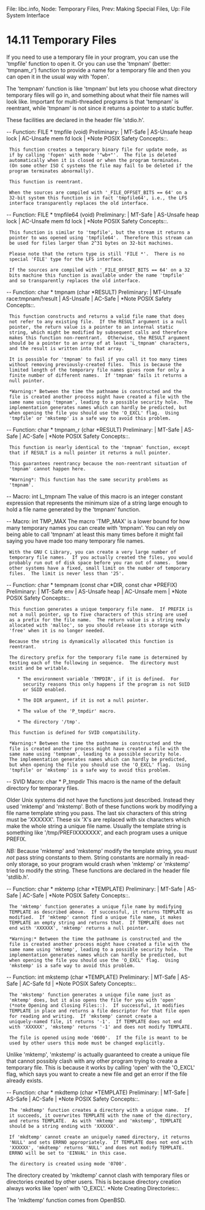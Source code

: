 File: libc.info,  Node: Temporary Files,  Prev: Making Special Files,  Up: File System Interface

14.11 Temporary Files
=====================

If you need to use a temporary file in your program, you can use the
'tmpfile' function to open it.  Or you can use the 'tmpnam' (better:
'tmpnam_r') function to provide a name for a temporary file and then you
can open it in the usual way with 'fopen'.

   The 'tempnam' function is like 'tmpnam' but lets you choose what
directory temporary files will go in, and something about what their
file names will look like.  Important for multi-threaded programs is
that 'tempnam' is reentrant, while 'tmpnam' is not since it returns a
pointer to a static buffer.

   These facilities are declared in the header file 'stdio.h'.

 -- Function: FILE * tmpfile (void)
     Preliminary: | MT-Safe | AS-Unsafe heap lock | AC-Unsafe mem fd
     lock | *Note POSIX Safety Concepts::.

     This function creates a temporary binary file for update mode, as
     if by calling 'fopen' with mode '"wb+"'.  The file is deleted
     automatically when it is closed or when the program terminates.
     (On some other ISO C systems the file may fail to be deleted if the
     program terminates abnormally).

     This function is reentrant.

     When the sources are compiled with '_FILE_OFFSET_BITS == 64' on a
     32-bit system this function is in fact 'tmpfile64', i.e., the LFS
     interface transparently replaces the old interface.

 -- Function: FILE * tmpfile64 (void)
     Preliminary: | MT-Safe | AS-Unsafe heap lock | AC-Unsafe mem fd
     lock | *Note POSIX Safety Concepts::.

     This function is similar to 'tmpfile', but the stream it returns a
     pointer to was opened using 'tmpfile64'.  Therefore this stream can
     be used for files larger than 2^31 bytes on 32-bit machines.

     Please note that the return type is still 'FILE *'.  There is no
     special 'FILE' type for the LFS interface.

     If the sources are compiled with '_FILE_OFFSET_BITS == 64' on a 32
     bits machine this function is available under the name 'tmpfile'
     and so transparently replaces the old interface.

 -- Function: char * tmpnam (char *RESULT)
     Preliminary: | MT-Unsafe race:tmpnam/!result | AS-Unsafe | AC-Safe
     | *Note POSIX Safety Concepts::.

     This function constructs and returns a valid file name that does
     not refer to any existing file.  If the RESULT argument is a null
     pointer, the return value is a pointer to an internal static
     string, which might be modified by subsequent calls and therefore
     makes this function non-reentrant.  Otherwise, the RESULT argument
     should be a pointer to an array of at least 'L_tmpnam' characters,
     and the result is written into that array.

     It is possible for 'tmpnam' to fail if you call it too many times
     without removing previously-created files.  This is because the
     limited length of the temporary file names gives room for only a
     finite number of different names.  If 'tmpnam' fails it returns a
     null pointer.

     *Warning:* Between the time the pathname is constructed and the
     file is created another process might have created a file with the
     same name using 'tmpnam', leading to a possible security hole.  The
     implementation generates names which can hardly be predicted, but
     when opening the file you should use the 'O_EXCL' flag.  Using
     'tmpfile' or 'mkstemp' is a safe way to avoid this problem.

 -- Function: char * tmpnam_r (char *RESULT)
     Preliminary: | MT-Safe | AS-Safe | AC-Safe | *Note POSIX Safety
     Concepts::.

     This function is nearly identical to the 'tmpnam' function, except
     that if RESULT is a null pointer it returns a null pointer.

     This guarantees reentrancy because the non-reentrant situation of
     'tmpnam' cannot happen here.

     *Warning*: This function has the same security problems as
     'tmpnam'.

 -- Macro: int L_tmpnam
     The value of this macro is an integer constant expression that
     represents the minimum size of a string large enough to hold a file
     name generated by the 'tmpnam' function.

 -- Macro: int TMP_MAX
     The macro 'TMP_MAX' is a lower bound for how many temporary names
     you can create with 'tmpnam'.  You can rely on being able to call
     'tmpnam' at least this many times before it might fail saying you
     have made too many temporary file names.

     With the GNU C Library, you can create a very large number of
     temporary file names.  If you actually created the files, you would
     probably run out of disk space before you ran out of names.  Some
     other systems have a fixed, small limit on the number of temporary
     files.  The limit is never less than '25'.

 -- Function: char * tempnam (const char *DIR, const char *PREFIX)
     Preliminary: | MT-Safe env | AS-Unsafe heap | AC-Unsafe mem | *Note
     POSIX Safety Concepts::.

     This function generates a unique temporary file name.  If PREFIX is
     not a null pointer, up to five characters of this string are used
     as a prefix for the file name.  The return value is a string newly
     allocated with 'malloc', so you should release its storage with
     'free' when it is no longer needed.

     Because the string is dynamically allocated this function is
     reentrant.

     The directory prefix for the temporary file name is determined by
     testing each of the following in sequence.  The directory must
     exist and be writable.

        * The environment variable 'TMPDIR', if it is defined.  For
          security reasons this only happens if the program is not SUID
          or SGID enabled.

        * The DIR argument, if it is not a null pointer.

        * The value of the 'P_tmpdir' macro.

        * The directory '/tmp'.

     This function is defined for SVID compatibility.

     *Warning:* Between the time the pathname is constructed and the
     file is created another process might have created a file with the
     same name using 'tempnam', leading to a possible security hole.
     The implementation generates names which can hardly be predicted,
     but when opening the file you should use the 'O_EXCL' flag.  Using
     'tmpfile' or 'mkstemp' is a safe way to avoid this problem.

 -- SVID Macro: char * P_tmpdir
     This macro is the name of the default directory for temporary
     files.

   Older Unix systems did not have the functions just described.
Instead they used 'mktemp' and 'mkstemp'.  Both of these functions work
by modifying a file name template string you pass.  The last six
characters of this string must be 'XXXXXX'.  These six 'X's are replaced
with six characters which make the whole string a unique file name.
Usually the template string is something like '/tmp/PREFIXXXXXXX', and
each program uses a unique PREFIX.

   *NB:* Because 'mktemp' and 'mkstemp' modify the template string, you
_must not_ pass string constants to them.  String constants are normally
in read-only storage, so your program would crash when 'mktemp' or
'mkstemp' tried to modify the string.  These functions are declared in
the header file 'stdlib.h'.

 -- Function: char * mktemp (char *TEMPLATE)
     Preliminary: | MT-Safe | AS-Safe | AC-Safe | *Note POSIX Safety
     Concepts::.

     The 'mktemp' function generates a unique file name by modifying
     TEMPLATE as described above.  If successful, it returns TEMPLATE as
     modified.  If 'mktemp' cannot find a unique file name, it makes
     TEMPLATE an empty string and returns that.  If TEMPLATE does not
     end with 'XXXXXX', 'mktemp' returns a null pointer.

     *Warning:* Between the time the pathname is constructed and the
     file is created another process might have created a file with the
     same name using 'mktemp', leading to a possible security hole.  The
     implementation generates names which can hardly be predicted, but
     when opening the file you should use the 'O_EXCL' flag.  Using
     'mkstemp' is a safe way to avoid this problem.

 -- Function: int mkstemp (char *TEMPLATE)
     Preliminary: | MT-Safe | AS-Safe | AC-Safe fd | *Note POSIX Safety
     Concepts::.

     The 'mkstemp' function generates a unique file name just as
     'mktemp' does, but it also opens the file for you with 'open'
     (*note Opening and Closing Files::).  If successful, it modifies
     TEMPLATE in place and returns a file descriptor for that file open
     for reading and writing.  If 'mkstemp' cannot create a
     uniquely-named file, it returns '-1'.  If TEMPLATE does not end
     with 'XXXXXX', 'mkstemp' returns '-1' and does not modify TEMPLATE.

     The file is opened using mode '0600'.  If the file is meant to be
     used by other users this mode must be changed explicitly.

   Unlike 'mktemp', 'mkstemp' is actually guaranteed to create a unique
file that cannot possibly clash with any other program trying to create
a temporary file.  This is because it works by calling 'open' with the
'O_EXCL' flag, which says you want to create a new file and get an error
if the file already exists.

 -- Function: char * mkdtemp (char *TEMPLATE)
     Preliminary: | MT-Safe | AS-Safe | AC-Safe | *Note POSIX Safety
     Concepts::.

     The 'mkdtemp' function creates a directory with a unique name.  If
     it succeeds, it overwrites TEMPLATE with the name of the directory,
     and returns TEMPLATE.  As with 'mktemp' and 'mkstemp', TEMPLATE
     should be a string ending with 'XXXXXX'.

     If 'mkdtemp' cannot create an uniquely named directory, it returns
     'NULL' and sets ERRNO appropriately.  If TEMPLATE does not end with
     'XXXXXX', 'mkdtemp' returns 'NULL' and does not modify TEMPLATE.
     ERRNO will be set to 'EINVAL' in this case.

     The directory is created using mode '0700'.

   The directory created by 'mkdtemp' cannot clash with temporary files
or directories created by other users.  This is because directory
creation always works like 'open' with 'O_EXCL'.  *Note Creating
Directories::.

   The 'mkdtemp' function comes from OpenBSD.

